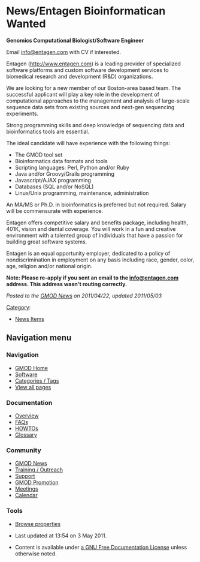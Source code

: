 



<span id="top"></span>




# <span dir="auto">News/Entagen Bioinformatican Wanted</span>









**Genomics Computational Biologist/Software Engineer**

Email info@entagen.com with CV if interested.

Entagen (<a href="http://www.entagen.com" class="external free"
rel="nofollow">http://www.entagen.com</a>) is a leading provider of
specialized software platforms and custom software development services
to biomedical research and development (R&D) organizations.

We are looking for a new member of our Boston-area based team. The
successful applicant will play a key role in the development of
computational approaches to the management and analysis of large-scale
sequence data sets from existing sources and next-gen sequencing
experiments.

Strong programming skills and deep knowledge of sequencing data and
bioinformatics tools are essential.

The ideal candidate will have experience with the following things:

- The GMOD tool set
- Bioinformatics data formats and tools
- Scripting languages: Perl, Python and/or Ruby
- Java and/or Groovy/Grails programming
- Javascript/AJAX programming
- Databases (SQL and/or NoSQL)
- Linux/Unix programming, maintenance, administration

An MA/MS or Ph.D. in bioinformatics is preferred but not required.
Salary will be commensurate with experience.

Entagen offers competitive salary and benefits package, including
health, 401K, vision and dental coverage. You will work in a fun and
creative environment with a talented group of individuals that have a
passion for building great software systems.

Entagen is an equal opportunity employer, dedicated to a policy of
nondiscrimination in employment on any basis including race, gender,
color, age, religion and/or national origin.

**Note: Please re-apply if you sent an email to the info@entagen.com
address. This address wasn't routing correctly.**

  



*Posted to the [GMOD News](../GMOD_News "GMOD News") on 2011/04/22,
updated 2011/05/03*






[Category](../Special%253ACategories "Special%253ACategories"):

- [News Items](../Category%253ANews_Items "Category%253ANews Items")






## Navigation menu







<a href="../Main_Page"
style="background-image: url(../../images/GMOD-cogs.png);"
title="Visit the main page"></a>


### Navigation



- <span id="n-GMOD-Home">[GMOD Home](../Main_Page)</span>
- <span id="n-Software">[Software](../GMOD_Components)</span>
- <span id="n-Categories-.2F-Tags">[Categories /
  Tags](../Categories)</span>
- <span id="n-View-all-pages">[View all
  pages](../Special:AllPages)</span>




### Documentation



- <span id="n-Overview">[Overview](../Overview)</span>
- <span id="n-FAQs">[FAQs](../Category%253AFAQ)</span>
- <span id="n-HOWTOs">[HOWTOs](../Category%253AHOWTO)</span>
- <span id="n-Glossary">[Glossary](../Glossary)</span>




### Community



- <span id="n-GMOD-News">[GMOD News](../GMOD_News)</span>
- <span id="n-Training-.2F-Outreach">[Training /
  Outreach](../Training_and_Outreach)</span>
- <span id="n-Support">[Support](../Support)</span>
- <span id="n-GMOD-Promotion">[GMOD Promotion](../GMOD_Promotion)</span>
- <span id="n-Meetings">[Meetings](../Meetings)</span>
- <span id="n-Calendar">[Calendar](../Calendar)</span>




### Tools

- <span id="t-smwbrowselink"><a href="../Special%253ABrowse/News-2FEntagen_Bioinformatican_Wanted"
  rel="smw-browse">Browse properties</a></span>



- <span id="footer-info-lastmod">Last updated at 13:54 on 3 May
  2011.</span>
<!-- - <span id="footer-info-viewcount">10,477 page views.</span> -->
- <span id="footer-info-copyright">Content is available under
  <a href="http://www.gnu.org/licenses/fdl-1.3.html" class="external"
  rel="nofollow">a GNU Free Documentation License</a> unless otherwise
  noted.</span>

<!-- -->



<!-- -->




